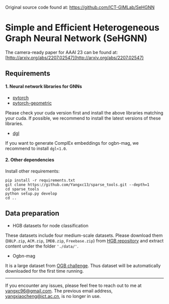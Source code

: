 Original source code found at: https://github.com/ICT-GIMLab/SeHGNN

# Simple and Efficient Heterogeneous Graph Neural Network (SeHGNN)

The camera-ready paper for AAAI 23 can be found at: [http://arxiv.org/abs/2207.02547](http://arxiv.org/abs/2207.02547)

## Requirements

#### 1. Neural network libraries for GNNs

* [pytorch](https://pytorch.org/get-started/locally/)
* [pytorch-geometric](https://pytorch-geometric.readthedocs.io/en/latest/notes/installation.html)

Please check your cuda version first and install the above libraries matching your cuda. If possible, we recommend to install the latest versions of these libraries.

* [dgl](https://www.dgl.ai/pages/start.html)

If you want to generate ComplEx embeddings for ogbn-mag, we recommend to install `dgl<1.0`.

#### 2. Other dependencies

Install other requirements:

```setup
pip install -r requirements.txt
git clone https://github.com/Yangxc13/sparse_tools.git --depth=1
cd sparse_tools
python setup.py develop
cd ..
```

## Data preparation

* HGB datasets for node classification

These datasets include four medium-scale datasets. Please download them (`DBLP.zip`, `ACM.zip`, `IMDB.zip`, `Freebase.zip`) from [HGB repository](https://github.com/THUDM/HGB) and extract content under the folder `'./data/'`.

* Ogbn-mag

It is a large dataset from [OGB challenge](https://ogb.stanford.edu/docs/leader_nodeprop/#ogbn-mag). Thus dataset will be automatically downloaded for the first time running.

---

If you encounter any issues, please feel free to reach out to me at yangxc96@gmail.com. The previous email address, yangxiaocheng@ict.ac.cn, is no longer in use.
